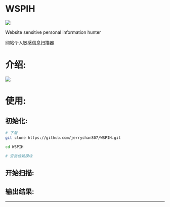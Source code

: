 

# WSPIH


![](https://github.com/jerrychan807/WSPIH/blob/master/img/logo.png)

Website sensitive personal information hunter

网站个人敏感信息扫描器

# 介绍:


![](https://i.loli.net/2019/04/27/5cc410da689f2.png)

# 使用:

## 初始化:

```bash
# 下载
git clone https://github.com/jerrychan807/WSPIH.git
```

```bash
cd WSPIH
```

```bash
# 安装依赖模块

```

## 开始扫描:


## 输出结果:



---




